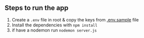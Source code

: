 ## Steps to run the app

1. Create a `.env` file in root  & copy the keys from [.env.sample](.env.sample) file
2. Install the dependencies with `npm install`
3. if have a nodemon run `nodemon server.js` 


